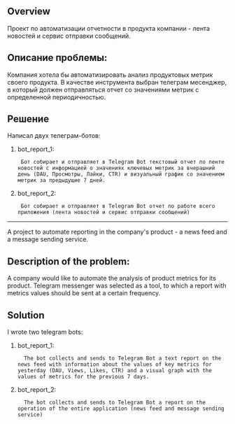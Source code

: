## Overview
Проект по автоматизации отчетности в продукта компании - лента новостей и сервис отправки сообщений.

## Описание проблемы: 
Компания хотела бы автоматизировать анализ продуктовых метрик своего продукта. В качестве инструмента выбран телеграм месенджер, в который должен отправляться отчет со значениями метрик с определенной периодичностью.

## Решение
Написал двух телеграм-ботов:

1. bot_report_1:
   
        Бот собирает и отправляет в Telegram Bot текстовый отчет по ленте новостей с информацией о значениях ключевых метрик за вчерашний день (DAU, Просмотры, Лайки, CTR) и визуальный график со значением метрик за предыдущие 7 дней. 
    
2. bot_report_2:
   
        Бот собирает и отправляет в Telegram Bot отчет по работе всего приложения (лента новостей и сервис отправки сообщений)

---

A project to automate reporting in the company's product - a news feed and a message sending service.

## Description of the problem:
A company would like to automate the analysis of product metrics for its product. Telegram messenger was selected as a tool, to which a report with metrics values should be sent at a certain frequency.

## Solution
I wrote two telegram bots:

1. bot_report_1:
   
         The bot collects and sends to Telegram Bot a text report on the news feed with information about the values of key metrics for yesterday (DAU, Views, Likes, CTR) and a visual graph with the values of metrics for the previous 7 days.
    
2. bot_report_2:
   
         The bot collects and sends to Telegram Bot a report on the operation of the entire application (news feed and message sending service)
